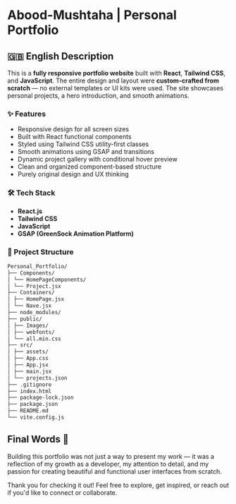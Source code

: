 # Abood-Mushtaha | Personal Portfolio

## 🇬🇧 English Description

This is a **fully responsive portfolio website** built with **React**, **Tailwind CSS**, and **JavaScript**. The entire design and layout were **custom-crafted from scratch** — no external templates or UI kits were used. The site showcases personal projects, a hero introduction, and smooth animations.

### ✨ Features

- Responsive design for all screen sizes
- Built with React functional components
- Styled using Tailwind CSS utility-first classes
- Smooth animations using GSAP and transitions
- Dynamic project gallery with conditional hover preview
- Clean and organized component-based structure
- Purely original design and UX thinking

### 🛠️ Tech Stack

- **React.js**
- **Tailwind CSS**
- **JavaScript**
- **GSAP (GreenSock Animation Platform)**

### 📁 Project Structure

```bash
Personal_Portfolio/
├── Components/
│ └── HomePageComponents/
│ └── Project.jsx
├── Containers/
│ ├── HomePage.jsx
│ └── Nave.jsx
├── node_modules/
├── public/
│ ├── Images/
│ ├── webfonts/
│ └── all.min.css
├── src/
│ ├── assets/
│ ├── App.css
│ ├── App.jsx
│ ├── main.jsx
│ └── projects.json
├── .gitignore
├── index.html
├── package-lock.json
├── package.json
├── README.md
└── vite.config.js
```

## Final Words 🙌

Building this portfolio was not just a way to present my work — it was a reflection of my growth as a developer, my attention to detail, and my passion for creating beautiful and functional user interfaces from scratch.

Thank you for checking it out!
Feel free to explore, get inspired, or reach out if you'd like to connect or collaborate.

